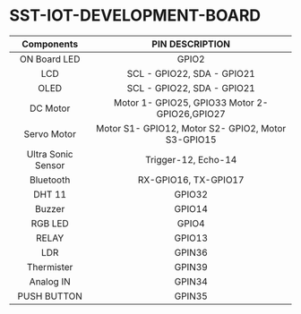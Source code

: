 # SST-IOT-DEVELOPMENT-BOARD

| **Components** | **PIN DESCRIPTION** |
|:----:|:----:|
| ON Board LED | GPIO2 |
| LCD | SCL - GPIO22, SDA - GPIO21 |
| OLED | SCL - GPIO22, SDA - GPIO21 |
|DC Motor | Motor 1- GPIO25, GPIO33 Motor 2- GPIO26,GPIO27|
|Servo Motor | Motor S1- GPIO12, Motor S2- GPIO2, Motor S3-GPIO15|
|Ultra Sonic Sensor | Trigger-12, Echo-14 |
|Bluetooth| RX-GPIO16, TX-GPIO17 |
|DHT 11| GPIO32 |
|Buzzer | GPIO14 |
|RGB LED | GPIO4 |
|RELAY | GPIO13 |
|LDR | GPIN36 |
|Thermister | GPIN39 |
| Analog IN | GPIN34 |
| PUSH BUTTON | GPIN35 |
